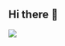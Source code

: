 ## Hi there 👋

<!--
**Marina-mfs/Marina-mfs** is a ✨ _special_ ✨ repository because its `README.md` (this file) appears on your GitHub profile.

Here are some ideas to get you started:

- 🔭 I’m currently working on i don´t work
- 🌱 I’m currently learning Harry Potter 
- 👯 I’m looking to collaborate on criminal expertise
- 🤔 I’m looking for help with my hogwarts letter
- 💬 Ask me about harry potter, stranger things, books, films,series
- 📫 How to reach me: not one place 
- 😄 Pronouns: she/her
- ⚡ Fun fact: I´m dancer
-->
![](00001098655394sp@al.educacao.sp.gov.br)
